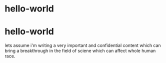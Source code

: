 # hello-world
# hello-world
lets assume i'm writing a very important and confidential content which
can bring a breakthrough in the field of sciene which can affect whole human race.
